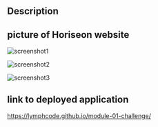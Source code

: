 ## Description

## picture of Horiseon website

![screenshot1](https://github.com/LymphCode/module-01-challenge/blob/main/Develop/assets/images/horiseon-screenshot1.png)

![screenshot2](https://github.com/LymphCode/module-01-challenge/blob/main/Develop/assets/images/horiseon-screenshot2.png)

![screenshot3](https://github.com/LymphCode/module-01-challenge/blob/main/Develop/assets/images/horiseon-screenshot3.png)

## link to deployed application

https://lymphcode.github.io/module-01-challenge/